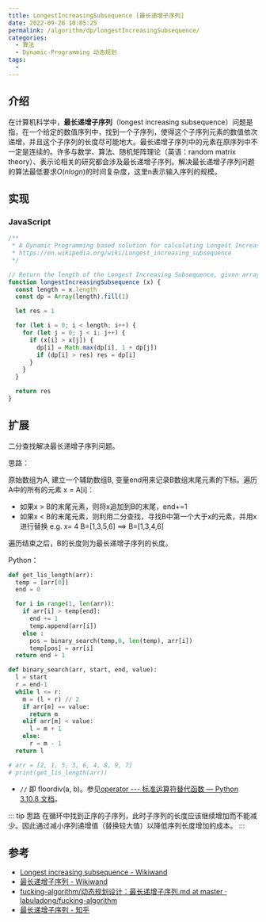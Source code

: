 ```yaml
---
title: LongestIncreasingSubsequence [最长递增子序列]
date: 2022-09-26 10:05:25
permalink: /algorithm/dp/longestIncreasingSubsequence/
categories:
  - 算法
  - Dynamic-Programming 动态规划
tags:
  - 
---
```


## 介绍

在计算机科学中，**最长递增子序列**（longest increasing subsequence）问题是指，在一个给定的数值序列中，找到一个子序列，使得这个子序列元素的数值依次递增，并且这个子序列的长度尽可能地大。最长递增子序列中的元素在原序列中不一定是连续的。许多与数学、算法、随机矩阵理论（英语：random matrix theory）、表示论相关的研究都会涉及最长递增子序列。解决最长递增子序列问题的算法最低要求$O(nlogn)$的时间复杂度，这里n表示输入序列的规模。

## 实现

### JavaScript

```js
/**
 * A Dynamic Programming based solution for calculating Longest Increasing Subsequence
 * https://en.wikipedia.org/wiki/Longest_increasing_subsequence
 */

// Return the length of the Longest Increasing Subsequence, given array x
function longestIncreasingSubsequence (x) {
  const length = x.length
  const dp = Array(length).fill(1)

  let res = 1

  for (let i = 0; i < length; i++) {
    for (let j = 0; j < i; j++) {
      if (x[i] > x[j]) {
        dp[i] = Math.max(dp[i], 1 + dp[j])
        if (dp[i] > res) res = dp[i]
      }
    }
  }

  return res
}
```

## 扩展

二分查找解决最长递增子序列问题。

思路：

原始数组为A, 建立一个辅助数组B, 变量end用来记录B数组末尾元素的下标。遍历A中的所有的元素 x = A[i]：

- 如果x > B的末尾元素，则将x追加到B的末尾，end+=1
- 如果x < B的末尾元素，则利用二分查找，寻找B中第一个大于x的元素，并用x进行替换 e.g. x= 4 B=[1,3,5,6] ==> B=[1,3,4,6]

遍历结束之后，B的长度则为最长递增子序列的长度。

Python：

```py
def get_lis_length(arr):
  temp = [arr[0]]
  end = 0

  for i in range(1, len(arr)):
    if arr[i] > temp[end]:
      end += 1
      temp.append(arr[i])
    else :
      pos = binary_search(temp,0, len(temp), arr[i])
      temp[pos] = arr[i]
  return end + 1

def binary_search(arr, start, end, value):
  l = start
  r = end-1
  while l <= r:
    m = (l + r) // 2
    if arr[m] == value:
      return m
    elif arr[m] < value:
      l = m + 1
    else:
      r = m - 1
  return l

# arr = [2, 1, 5, 3, 6, 4, 8, 9, 7]
# print(get_lis_length(arr))
```

- `//` 即 floordiv(a, b)。参见[operator --- 标准运算符替代函数 — Python 3.10.8 文档](https://docs.python.org/zh-cn/3/library/operator.html#mapping-operators-to-functions)。

::: tip 思路
在循环中找到正序的子序列，此时子序列的长度应该继续增加而不能减少。因此通过减小序列递增值（替换较大值）以降低序列长度增加的成本。
:::

## 参考

- [Longest increasing subsequence - Wikiwand](https://www.wikiwand.com/en/Longest_increasing_subsequence)
- [最长递增子序列 - Wikiwand](https://www.wikiwand.com/zh-hans/%E6%9C%80%E9%95%BF%E9%80%92%E5%A2%9E%E5%AD%90%E5%BA%8F%E5%88%97)
- [fucking-algorithm/动态规划设计：最长递增子序列.md at master · labuladong/fucking-algorithm](https://github.com/labuladong/fucking-algorithm/blob/master/%E5%8A%A8%E6%80%81%E8%A7%84%E5%88%92%E7%B3%BB%E5%88%97/%E5%8A%A8%E6%80%81%E8%A7%84%E5%88%92%E8%AE%BE%E8%AE%A1%EF%BC%9A%E6%9C%80%E9%95%BF%E9%80%92%E5%A2%9E%E5%AD%90%E5%BA%8F%E5%88%97.md)
- [最长递增子序列 - 知乎](https://zhuanlan.zhihu.com/p/149911042)
